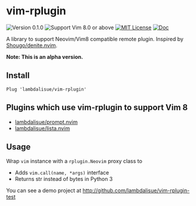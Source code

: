 vim-rplugin
===============================================================================
![Version 0.1.0](https://img.shields.io/badge/version-0.1.0-yellow.svg?style=flat-square)
![Support Vim 8.0 or above](https://img.shields.io/badge/support-Vim%208.0%20or%20above-yellowgreen.svg?style=flat-square)
[![MIT License](https://img.shields.io/badge/license-MIT-blue.svg?style=flat-square)](LICENSE.md)
[![Doc](https://img.shields.io/badge/doc-%3Ah%20lista-orange.svg?style=flat-square)](doc/rplugin.txt)

A library to support Neovim/Vim8 compatible remote plugin.
Inspired by [Shougo/denite.nvim](https://github.com/lambdalisue/denite.nvim).

**Note: This is an alpha version.**

Install
-------------------------------------------------------------------------------

```vim
Plug 'lambdalisue/vim-rplugin'
```

Plugins which use vim-rplugin to support Vim 8
-------------------------------------------------------------------------------

- [lambdalisue/prompt.nvim](https://github.com/lambdalisue/prompt.nvim)
- [lambdalisue/lista.nvim](https://github.com/lambdalisue/lista.nvim)


Usage
-------------------------------------------------------------------------------

Wrap `vim` instance with a `rplugin.Neovim` proxy class to 

- Adds `vim.call(name, *args)` interface
- Returns str instead of bytes in Python 3

You can see a demo project at http://github.com/lambdalisue/vim-rplugin-test
